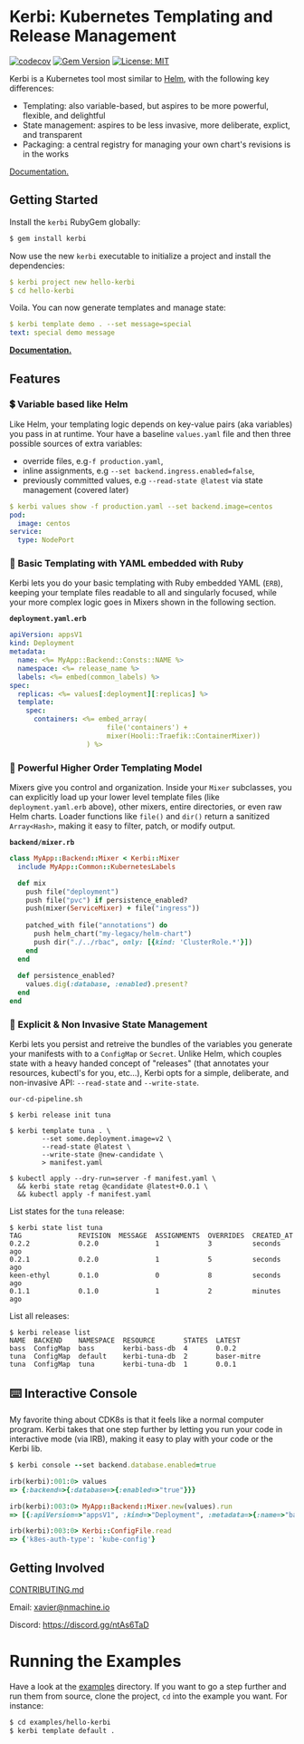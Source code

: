 # Kerbi: Kubernetes Templating and Release Management

[![codecov](https://codecov.io/gh/nectar-cs/kerbi/branch/master/graph/badge.svg)](https://codecov.io/gh/nectar-cs/kerbi)
[![Gem Version](https://badge.fury.io/rb/kerbi.svg)](https://badge.fury.io/rb/kerbi)
[![License: MIT](https://img.shields.io/badge/License-MIT-yellow.svg)](https://opensource.org/licenses/MIT)

Kerbi is a Kubernetes tool most similar to [Helm](https://helm.sh/), with the following key differences:
- Templating: also variable-based, but aspires to be more powerful, flexible, and delightful
- State management: aspires to be less invasive, more deliberate, explict, and transparent
- Packaging: a central registry for managing your own chart's revisions is in the works

[Documentation.](https://xavier-9.gitbook.io/untitled/walkthroughs/getting-started)

## Getting Started

Install the `kerbi` RubyGem globally: 

```bash
$ gem install kerbi
```

Now use the new `kerbi` executable to initialize a project and install the dependencies:

```yaml
$ kerbi project new hello-kerbi
$ cd hello-kerbi
```

Voila. You can now generate templates and manage state:

```yaml
$ kerbi template demo . --set message=special
text: special demo message
```

**[Documentation.](https://xavier-9.gitbook.io/untitled/walkthroughs/getting-started)**

## Features

### 💲 Variable based like Helm

Like Helm, your templating logic depends on key-value pairs (aka variables) you pass in at runtime. 
Your have a baseline `values.yaml` file and then three possible sources of extra variables:
- override files, e.g`-f production.yaml`, 
- inline assignments, e.g `--set backend.ingress.enabled=false`,
- previously committed values, e.g `--read-state @latest` via state management (covered later)

```yaml
$ kerbi values show -f production.yaml --set backend.image=centos
pod:
  image: centos
service:
  type: NodePort
```




### 📜 Basic Templating with YAML embedded with Ruby

Kerbi lets you do your basic templating with Ruby embedded YAML (`ERB`), 
keeping your template files readable to all and singularly focused, 
while your more complex logic goes in Mixers shown in the following section.

**`deployment.yaml.erb`**
```yaml
apiVersion: appsV1
kind: Deployment
metadata:
  name: <%= MyApp::Backend::Consts::NAME %>
  namespace: <%= release_name %>
  labels: <%= embed(common_labels) %>
spec: 
  replicas: <%= values[:deployment][:replicas] %>
  template:
    spec:
      containers: <%= embed_array(
                        file('containers') + 
                        mixer(Hooli::Traefik::ContainerMixer))
                   ) %>
```




### 🚦 Powerful Higher Order Templating Model

Mixers give you control and organization. Inside your `Mixer` subclasses, 
you can explicitly load up your lower level template files (like `deployment.yaml.erb` above), other mixers,
entire directories, or even raw Helm charts. Loader functions like `file()` and `dir()` return a 
sanitized `Array<Hash>`, making it easy to filter, patch, or modify output.

**`backend/mixer.rb`**
```ruby
class MyApp::Backend::Mixer < Kerbi::Mixer
  include MyApp::Common::KubernetesLabels

  def mix
    push file("deployment")
    push file("pvc") if persistence_enabled?
    push(mixer(ServiceMixer) + file("ingress"))
    
    patched_with file("annotations") do
      push helm_chart("my-legacy/helm-chart")
      push dir("./../rbac", only: [{kind: 'ClusterRole.*'}])
    end
  end 
  
  def persistence_enabled?
    values.dig(:database, :enabled).present?
  end
end
```



### 📀 Explicit & Non Invasive State Management

Kerbi lets you persist and retreive the bundles of the variables you generate your manifests 
with to a `ConfigMap` or `Secret`. Unlike Helm, which couples state with a heavy 
handed concept of "releases" (that annotates your resources, kubectl's for you, etc...), Kerbi opts 
for a simple, deliberate, and non-invasive API: `--read-state` and `--write-state`.

`our-cd-pipeline.sh`
```
$ kerbi release init tuna

$ kerbi template tuna . \
        --set some.deployment.image=v2 \
        --read-state @latest \
        --write-state @new-candidate \
        > manifest.yaml

$ kubectl apply --dry-run=server -f manifest.yaml \
  && kerbi state retag @candidate @latest+0.0.1 \
  && kubectl apply -f manifest.yaml  
```

List states for the `tuna` release:
```
$ kerbi state list tuna
TAG              REVISION  MESSAGE  ASSIGNMENTS  OVERRIDES  CREATED_AT
0.2.2            0.2.0              1            3          seconds ago
0.2.1            0.2.0              1            5          seconds ago
keen-ethyl       0.1.0              0            8          seconds ago
0.1.1            0.1.0              1            2          minutes ago
```

List all releases:
```
$ kerbi release list
NAME  BACKEND    NAMESPACE  RESOURCE       STATES  LATEST
bass  ConfigMap  bass       kerbi-bass-db  4       0.0.2
tuna  ConfigMap  default    kerbi-tuna-db  2       baser-mitre
tuna  ConfigMap  tuna       kerbi-tuna-db  1       0.0.1
```


## ⌨️ Interactive Console

My favorite thing about CDK8s is that it feels like a normal computer program. 
Kerbi takes that one step further by letting you run your code in interactive mode (via IRB), 
making it easy to play with your code or the Kerbi lib.

```ruby
$ kerbi console --set backend.database.enabled=true

irb(kerbi):001:0> values
=> {:backend=>{:database=>{:enabled=>"true"}}}

irb(kerbi):003:0> MyApp::Backend::Mixer.new(values).run
=> [{:apiVersion=>"appsV1", :kind=>"Deployment", :metadata=>{:name=>"backend", :namespace=>"default"}, :spec=>"foo"}]

irb(kerbi):003:0> Kerbi::ConfigFile.read
=> {'k8es-auth-type': 'kube-config'}


```

## Getting Involved

[CONTRIBUTING.md](https://github.com/nmachine-io/kerbi/blob/master/CONTRIBUTING.md)

Email: xavier@nmachine.io

Discord: https://discord.gg/ntAs6TaD

# Running the Examples

Have a look at the [examples](https://github.com/nmachine-io/kerbi/tree/master/examples) directory. 
If you want to go a step further and run them from source, clone the project, `cd` into the example you 
want. For instance:

```bash
$ cd examples/hello-kerbi
$ kerbi template default .
```
